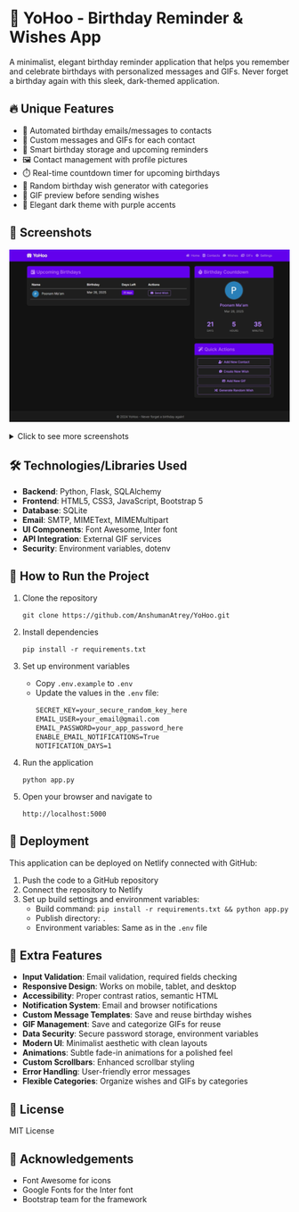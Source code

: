 # 📌 YoHoo - Birthday Reminder & Wishes App

A minimalist, elegant birthday reminder application that helps you remember and celebrate birthdays with personalized messages and GIFs. Never forget a birthday again with this sleek, dark-themed application.

## 🔥 Unique Features

- 🎂 Automated birthday emails/messages to contacts
- 🎁 Custom messages and GIFs for each contact
- 📅 Smart birthday storage and upcoming reminders
- 🖼️ Contact management with profile pictures
- ⏱️ Real-time countdown timer for upcoming birthdays
- 💌 Random birthday wish generator with categories
- 👀 GIF preview before sending wishes
- 🌙 Elegant dark theme with purple accents

## 🎨 Screenshots

![YoHoo Home Page](home.jpeg)

<details>
<summary>Click to see more screenshots</summary>

![YoHoo Contacts Page](screenshot.jpeg)
![YoHoo GIFs Page](gifs.jpeg)
![YoHoo Send Message Page](send-message.jpeg)
![YoHoo Settings Page](settings.jpeg)
![YoHoo Wishes Page](wishes.jpeg)

</details>

## 🛠 Technologies/Libraries Used

- **Backend**: Python, Flask, SQLAlchemy
- **Frontend**: HTML5, CSS3, JavaScript, Bootstrap 5
- **Database**: SQLite
- **Email**: SMTP, MIMEText, MIMEMultipart
- **UI Components**: Font Awesome, Inter font
- **API Integration**: External GIF services
- **Security**: Environment variables, dotenv

## 🚀 How to Run the Project

1. Clone the repository
   ```
   git clone https://github.com/AnshumanAtrey/YoHoo.git
   ```

2. Install dependencies
   ```
   pip install -r requirements.txt
   ```

3. Set up environment variables
   - Copy `.env.example` to `.env`
   - Update the values in the `.env` file:
     ```
     SECRET_KEY=your_secure_random_key_here
     EMAIL_USER=your_email@gmail.com
     EMAIL_PASSWORD=your_app_password_here
     ENABLE_EMAIL_NOTIFICATIONS=True
     NOTIFICATION_DAYS=1
     ```

4. Run the application
   ```
   python app.py
   ```

5. Open your browser and navigate to
   ```
   http://localhost:5000
   ```

## 🚀 Deployment

This application can be deployed on Netlify connected with GitHub:

1. Push the code to a GitHub repository
2. Connect the repository to Netlify
3. Set up build settings and environment variables:
   - Build command: `pip install -r requirements.txt && python app.py`
   - Publish directory: `.`
   - Environment variables: Same as in the `.env` file

## 🤖 Extra Features

- **Input Validation**: Email validation, required fields checking
- **Responsive Design**: Works on mobile, tablet, and desktop
- **Accessibility**: Proper contrast ratios, semantic HTML
- **Notification System**: Email and browser notifications
- **Custom Message Templates**: Save and reuse birthday wishes
- **GIF Management**: Save and categorize GIFs for reuse
- **Data Security**: Secure password storage, environment variables
- **Modern UI**: Minimalist aesthetic with clean layouts
- **Animations**: Subtle fade-in animations for a polished feel
- **Custom Scrollbars**: Enhanced scrollbar styling
- **Error Handling**: User-friendly error messages
- **Flexible Categories**: Organize wishes and GIFs by categories

## 📝 License

MIT License

## 🙏 Acknowledgements

- Font Awesome for icons
- Google Fonts for the Inter font
- Bootstrap team for the framework 